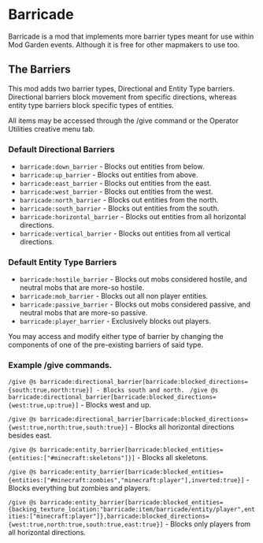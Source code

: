 # Barricade
Barricade is a mod that implements more barrier types meant for use within Mod Garden events. Although it is free for other mapmakers to use too.

## The Barriers
This mod adds two barrier types, Directional and Entity Type barriers.
Directional barriers block movement from specific directions, whereas entity type barriers block specific types of entities.

All items may be accessed through the /give command or the Operator Utilities creative menu tab.

### Default Directional Barriers
- `barricade:down_barrier` - Blocks out entities from below.
- `barricade:up_barrier` - Blocks out entities from above.
- `barricade:east_barrier` - Blocks out entities from the east.
- `barricade:west_barrier` - Blocks out entities from the west.
- `barricade:north_barrier` - Blocks out entities from the north.
- `barricade:south_barrier` - Blocks out entities from the south.
- `barricade:horizontal_barrier` - Blocks out entities from all horizontal directions.
- `barricade:vertical_barrier` - Blocks out entities from all vertical directions.

### Default Entity Type Barriers
- `barricade:hostile_barrier` - Blocks out mobs considered hostile, and neutral mobs that are more-so hostile.
- `barricade:mob_barrier` - Blocks out all non player entities.
- `barricade:passive_barrier` - Blocks out mobs considered passive, and neutral mobs that are more-so passive.
- `barricade:player_barrier` - Exclusively blocks out players.

You may access and modify either type of barrier by changing the components of one of the pre-existing barriers of said type.

### Example /give commands.
`/give @s barricade:directional_barrier[barricade:blocked_directions={south:true,north:true}] - Blocks south and north.
`
`/give @s barricade:directional_barrier[barricade:blocked_directions={west:true,up:true}]` - Blocks west and up.

`/give @s barricade:directional_barrier[barricade:blocked_directions={west:true,north:true,south:true}]` - Blocks all horizontal directions besides east.

`/give @s barricade:entity_barrier[barricade:blocked_entities={entities:["#minecraft:skeletons"]}]` - Blocks all skeletons.

`/give @s barricade:entity_barrier[barricade:blocked_entities={entities:["#minecraft:zombies","minecraft:player"],inverted:true}]` - Blocks everything but zombies and players.

`/give @s barricade:entity_barrier[barricade:blocked_entities={backing_texture_location:"barricade:item/barricade/entity/player",entities:["minecraft:player"]},barricade:blocked_directions={west:true,north:true,south:true,east:true}]` - Blocks only players from all horizontal directions.